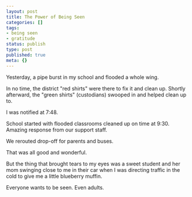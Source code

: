 ```yaml
---
layout: post
title: The Power of Being Seen
categories: []
tags:
- being seen
- gratitude
status: publish
type: post
published: true
meta: {}
---
```


Yesterday, a pipe burst in my school and flooded a whole wing.

In no time, the district "red shirts" were there to fix it and clean up. Shortly afterward, the "green shirts" (custodians) swooped in and helped clean up to.

I was notified at 7:48.

School started with flooded classrooms cleaned up on time at 9:30. Amazing response from our support staff.

We rerouted drop-off for parents and buses.

That was all good and wonderful.

But the thing that brought tears to my eyes was a sweet student and her mom swinging close to me in their car when I was directing traffic in the cold to give me a little blueberry muffin.

Everyone wants to be seen. Even adults.
